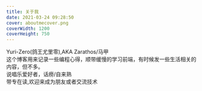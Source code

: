 ```yaml
---
title: 关于我
date: 2021-03-24 09:28:50
cover: aboutmecover.png
coverWidth: 1200
coverHeight: 750
---
```

Yuri-Zero(鸽王尤里零),AKA Zarathos/马甲
<br/>这个博客用来记录一些编程心得，顺带缓慢的学习前端，有时候发一些生活相关的内容，但不多。
<br/>说唱乐爱好者，话痨/自来熟
<br/>带专在读,欢迎来成为朋友或者交流技术